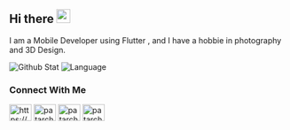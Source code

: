 ## Hi there <img src="https://raw.githubusercontent.com/MartinHeinz/MartinHeinz/master/wave.gif" width="25px">

I am a Mobile Developer using Flutter , and I have a hobbie in photography and 3D Design.

![Github Stat](https://github-readme-stats.vercel.app/api?username=Fegartyx&show_icons=true&icon_color=0096FF&hide_border=true&bg_color=0000&text_color=0096FF&title_color=7494EA)
![Language](https://github-readme-stats.vercel.app/api/top-langs/?username=Fegartyx&layout=compact&hide_border=true&bg_color=0000&text_color=0096FF&title_color=7494EA)


### Connect With Me 
<a href="https://linkedin.com/in/muhammad-ferary-04a0b6219/" target="_blank" rel="noopener noreferrer"><img align="center" src="https://raw.githubusercontent.com/rahuldkjain/github-profile-readme-generator/master/src/images/icons/Social/linked-in-alt.svg" alt="https://www.linkedin.com/in/patar-simbolon-007b94102/" height="30" width="40" /></a>
<a href="https://fb.com/muhammad.siregar.31/" target="_blank" rel="noopener noreferrer"><img align="center" src="https://raw.githubusercontent.com/rahuldkjain/github-profile-readme-generator/master/src/images/icons/Social/facebook.svg" alt="patarchims" height="30" width="40" /></a>
<a href="https://instagram.com/gartyxcod/" target="_blank" rel="noopener noreferrer"><img align="center" src="https://raw.githubusercontent.com/rahuldkjain/github-profile-readme-generator/master/src/images/icons/Social/instagram.svg" alt="patarchims" height="30" width="40" /></a>
<a href="https://linktr.ee/fegar" target="_blank" rel="noopener noreferrer"><img align="center" src="https://raw.githubusercontent.com/rahuldkjain/github-profile-readme-generator/master/src/images/icons/Social/linktree.svg" alt="patarchims" height="30" width="40" /></a>
